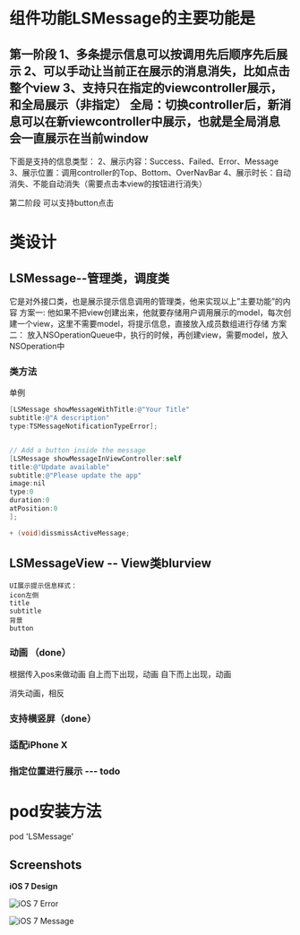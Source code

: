 # 组件功能LSMessage的主要功能是
第一阶段
1、多条提示信息可以按调用先后顺序先后展示
2、可以手动让当前正在展示的消息消失，比如点击整个view
3、支持只在指定的viewcontroller展示，和全局展示（非指定）
全局：切换controller后，新消息可以在新viewcontroller中展示，也就是全局消息会一直展示在当前window
----
下面是支持的信息类型：
2、展示内容：Success、Failed、Error、Message
3、展示位置：调用controller的Top、Bottom、OverNavBar
4、展示时长：自动消失、不能自动消失（需要点击本view的按钮进行消失）



第二阶段
可以支持button点击


# 类设计

## LSMessage--管理类，调度类
它是对外接口类，也是展示提示信息调用的管理类，他来实现以上”主要功能”的内容
方案一:
他如果不把view创建出来，他就要存储用户调用展示的model，每次创建一个view，这里不需要model，将提示信息，直接放入成员数组进行存储
方案二：
放入NSOperationQueue中，执行的时候，再创建view，需要model，放入NSOperation中



### 类方法
单例

```objective-c
[LSMessage showMessageWithTitle:@"Your Title"
subtitle:@"A description"
type:TSMessageNotificationTypeError];


// Add a button inside the message
[LSMessage showMessageInViewController:self
title:@"Update available"
subtitle:@"Please update the app"
image:nil
type:0
duration:0
atPosition:0
];

+ (void)dissmissActiveMessage;
```


## LSMessageView -- View类blurview
```o
UI展示提示信息样式：
icon左侧
title
subtitle
背景
button
```
### 动画 （done）
根据传入pos来做动画
自上而下出现，动画
自下而上出现，动画

消失动画，相反

### 支持横竖屏（done）
### 适配iPhone X
### 指定位置进行展示 --- todo

#   pod安装方法
pod 'LSMessage'

## Screenshots

**iOS 7 Design**

![iOS 7 Error](http://www.toursprung.com/wp-content/uploads/2013/09/error_ios7.png)

![iOS 7 Message](http://www.toursprung.com/wp-content/uploads/2013/09/warning_ios7.png)

